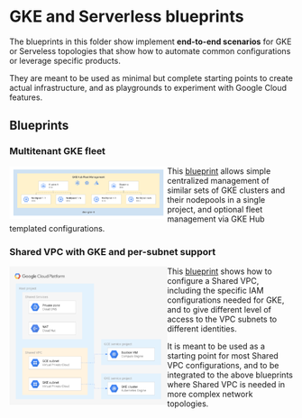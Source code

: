 # GKE and Serverless blueprints

The blueprints in this folder show implement **end-to-end scenarios** for GKE or Serveless topologies that show how to automate common configurations or leverage specific products.

They are meant to be used as minimal but complete starting points to create actual infrastructure, and as playgrounds to experiment with Google Cloud features.

## Blueprints

### Multitenant GKE fleet

<a href="./multitenant-fleet/" title="GKE multitenant fleet"><img src="./multitenant-fleet/diagram.png" align="left" width="280px"></a> This [blueprint](./multitenant-fleet/) allows simple centralized management of similar sets of GKE clusters and their nodepools in a single project, and optional fleet management via GKE Hub templated configurations.
<br clear="left">

### Shared VPC with GKE and per-subnet support

<a href="../networking/shared-vpc-gke/" title="Shared VPC with GKE"><img src="../networking/shared-vpc-gke/diagram.png" align="left" width="280px"></a> This [blueprint](../networking/shared-vpc-gke/) shows how to configure a Shared VPC, including the specific IAM configurations needed for GKE, and to give different level of access to the VPC subnets to different identities.

It is meant to be used as a starting point for most Shared VPC configurations, and to be integrated to the above blueprints where Shared VPC is needed in more complex network topologies.
<br clear="left">

